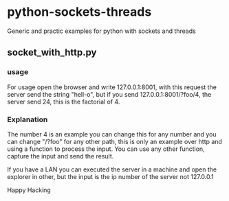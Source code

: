 # python-sockets-threads
Generic and practic examples for python with sockets and threads

## socket_with_http.py
### usage
For usage open the browser and write 127.0.0.1:8001, with this request the server send the string "hell-o", but if you send 127.0.0.1:8001/?foo/4, the server send 24, this is the factorial of 4. 

### Explanation
The number 4 is an example you can change this for any number and you can change "/?foo" for any other path, this is only an example over http and using a function to process the input. You can use any other function, capture the input and send the result.

If you have a LAN you can executed the server in a machine and open the explorer in other, but the input is the ip number of the server not 127.0.0.1

Happy Hacking 

